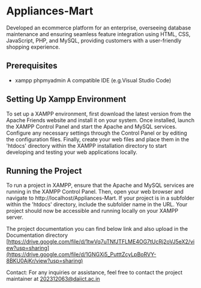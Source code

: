 # Appliances-Mart
Developed an ecommerce platform for an
enterprise, overseeing database maintenance
and ensuring seamless feature integration using HTML, CSS, JavaScript, PHP, and MySQL,
providing customers with a user-friendly
shopping experience.

## Prerequisites
* xampp
phpmyadmin
A compatible IDE (e.g.Visual Studio Code)

## Setting Up Xampp Environment
To set up a XAMPP environment, first download the latest version from the Apache Friends website and install it on your system. Once installed, launch the XAMPP Control Panel and start the Apache and MySQL services. Configure any necessary settings through the Control Panel or by editing the configuration files. Finally, create your web files and place them in the 'htdocs' directory within the XAMPP installation directory to start developing and testing your web applications locally.

## Running the Project
To run a project in XAMPP, ensure that the Apache and MySQL services are running in the XAMPP Control Panel. Then, open your web browser and navigate to http://localhost/Appliances-Mart. If your project is in a subfolder within the 'htdocs' directory, include the subfolder name in the URL. Your project should now be accessible and running locally on your XAMPP server.

The project documentation you can find below link and also upload in the Documentation directory [https://drive.google.com/file/d/1twVq7uTNfJTFLME4OG7tUcRj2oVJ5eX2/view?usp=sharing](https://drive.google.com/file/d/1GNGXi5_PutttZcyLpBoRVY-8BKU0AjKr/view?usp=sharing)

Contact: For any inquiries or assistance, feel free to contact the project maintainer at 202312063@daiict.ac.in
